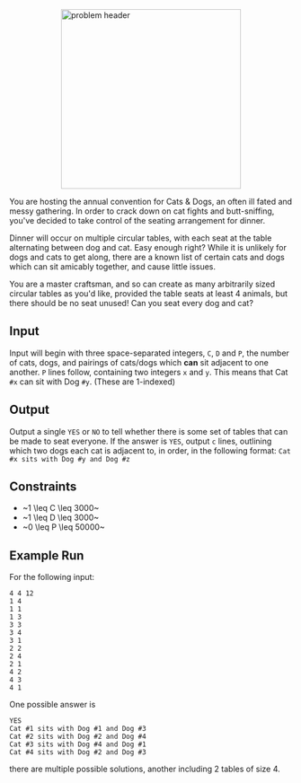 <img src="https://me.glipr.xyz/img/comp/catsanddogs.png" alt="problem header" width="320" style="margin: auto; display: block"/>

You are hosting the annual convention for Cats & Dogs, an often ill fated and messy gathering. In order to crack down on cat fights and butt-sniffing, you've decided to take control of the seating arrangement for dinner.

Dinner will occur on multiple circular tables, with each seat at the table alternating between dog and cat. Easy enough right?
While it is unlikely for dogs and cats to get along, there are a known list of certain cats and dogs which can sit amicably together, and cause little issues.

You are a master craftsman, and so can create as many arbitrarily sized circular tables as you'd like, provided the table seats at least 4 animals, but there should be no seat unused! Can you seat every dog and cat?

## Input

Input will begin with three space-separated integers, `C`, `D` and `P`, the number of cats, dogs, and pairings of cats/dogs which **can** sit adjacent to one another.
`P` lines follow, containing two integers `x` and `y`. This means that Cat `#x` can sit with Dog `#y`. (These are 1-indexed)

## Output

Output a single `YES` or `NO` to tell whether there is some set of tables that can be made to seat everyone.
If the answer is `YES`, output `c` lines, outlining which two dogs each cat is adjacent to, in order, in the following format:
`Cat #x sits with Dog #y and Dog #z`

## Constraints

* ~1 \leq C \leq 3000~
* ~1 \leq D \leq 3000~
* ~0 \leq P \leq 50000~

## Example Run

For the following input:

```
4 4 12
1 4
1 1
1 3
3 3
3 4
3 1
2 2
2 4
2 1
4 2
4 3
4 1
```

One possible answer is

```
YES
Cat #1 sits with Dog #1 and Dog #3
Cat #2 sits with Dog #2 and Dog #4
Cat #3 sits with Dog #4 and Dog #1
Cat #4 sits with Dog #2 and Dog #3
```

there are multiple possible solutions, another including 2 tables of size 4.
